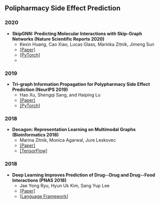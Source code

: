 ## Polipharmacy Side Effect Prediction

### 2020
- **SkipGNN: Predicting Molecular Interactions with Skip-Graph Networks (Nature Scientific Reports 2020)**
  - Kexin Huang, Cao Xiao, Lucas Glass, Marinka Zitnik, Jimeng Sun
  - [[Paper]](https://arxiv.org/abs/2004.14949)
  - [[PyTorch]](https://github.com/kexinhuang12345/SkipGNN)
  - 
### 2019
- **Tri-graph Information Propagation for Polypharmacy Side Effect Prediction (NeurIPS 2019)**
  - Hao Xu, Shengqi Sang, and Haiping Lu
  - [[Paper]](https://grlearning.github.io/papers/94.pdf)
  - [[PyTorch]](https://github.com/NYXFLOWER/TIP)

### 2018
- **Decagon: Representation Learning on Multimodal Graphs (Bioinformatics 2018)**
  - Marina Zitnik, Monica Agarwal, Jure Leskovec
  - [[Paper]](https://academic.oup.com/bioinformatics/article/34/13/i457/5045770)
  - [[TensorFlow]](https://github.com/mims-harvard/decagon)

### 2018
- **Deep Learning Improves Prediction of Drug--Drug and Drug--Food Interactions (PNAS 2018)**
  - Jae Yong Ryu, Hyun Uk Kim, Sang Yup Lee
  - [[Paper]](https://www.pnas.org/content/115/18/E4304)
  - [[Language Framework]](https://bitbucket.org/kaistsystemsbiology/deepddi)
